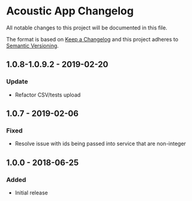 # Acoustic App Changelog

All notable changes to this project will be documented in this file.

The format is based on [Keep a Changelog](http://keepachangelog.com/) and this project adheres to [Semantic Versioning](http://semver.org/).

## 1.0.8-1.0.9.2 - 2019-02-20
### Update
- Refactor CSV/tests upload

## 1.0.7 - 2019-02-06
### Fixed
- Resolve issue with ids being passed into service that are non-integer


## 1.0.0 - 2018-06-25
### Added
- Initial release
